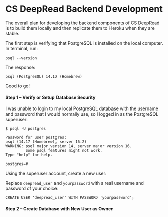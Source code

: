 # CS DeepRead Backend Development

The overall plan for developing the backend components of CS DeepRead is to build them locally and then replicate them to Heroku when they are stable.

The first step is verifying that PostgreSQL is installed on the local computer. In terminal, run:

```
psql --version
```

The response:

```
psql (PostgreSQL) 14.17 (Homebrew)
```

Good to go!



#### Step 1 – Verify or Setup Database Security

I was unable to login to my local PostgreSQL database with the username and password that I would normally use, so I logged in as the PostgreSQL superuser:

```
$ psql -U postgres

Password for user postgres: 
psql (14.17 (Homebrew), server 16.2)
WARNING: psql major version 14, server major version 16.
         Some psql features might not work.
Type "help" for help.

postgres=#
```

Using the superuser account, create a new user:

Replace `deepread_user` and  `yourpassword` with a real username and password of your choice:

```
CREATE USER 'deepread_user' WITH PASSWORD 'yourpassword';
```



#### Step 2 – Create Database with New User as Owner